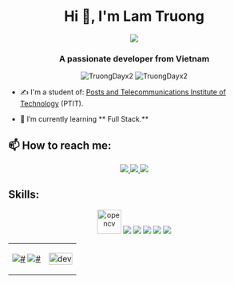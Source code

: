 

<h1 align="center">Hi 👋, I'm Lam Truong</h1>
<p align="center"><img src="https://img.icons8.com/color/48/000000/vietnam-circular.png"/></p>
<h3 align="center">A passionate developer from Vietnam </h3>
<p align="center"> <img src="https://komarev.com/ghpvc/?username=TruongDayx2" alt="TruongDayx2" /> <img src="https://badges.pufler.dev/repos/TruongDayx2" alt="TruongDayx2" /> </p>

- ✍ I'm a student of: [Posts and Telecommunications Institute of Technology](https://ptithcm.edu.vn/) (PTIT).

- 🌱 I’m currently learning ** Full Stack.**


## 📫 How to reach me:

<p align="center">
  <a href="https://www.facebook.com/profile.php?id=100066277237591" alt="Facebook">
    <img src="https://img.icons8.com/fluent/48/000000/facebook-new.png" target="_blank" />
  </a> 
  <a href="https://github.com/TruongDayx2" alt="Github">
    <img src="https://img.icons8.com/fluent/48/000000/github.png"/>
  </a> 
  <a href="mailto:nguyenlamtruong0104@gmail.com" alt="Email">
    <img src="https://img.icons8.com/fluent/48/000000/mailing.png"/>
  </a>
</p>

## Skills:
<p align="center">
  <img src="https://www.vectorlogo.zone/logos/opencv/opencv-icon.svg" alt="opencv" width="48" height="48"/> 
  <img src="https://img.icons8.com/color/48/000000/microsoft-sql-server.png"/>
  <img src="https://img.icons8.com/color/48/000000/git.png"/>
  <img src="https://img.icons8.com/color/48/000000/github-2.png"/>
  <img src="https://img.icons8.com/color/48/000000/visual-studio-code-2019.png"/>
  <img src="https://img.icons8.com/color/48/000000/visual-studio-2019.png"/>
</p>

<table style="width:100%;">
  <tr>
    <td>
<!--       <img src="https://github-readme-stats.vercel.app/api/top-langs/?username=TruongDayx2&bg_color=FFFFFF00&text_color=179fa3&layout=compact&hide=CSS&langs_count=10&custom_title=Top%20ngôn%20ngữ%20được%20dùng" alt="TruongDayx2" width="100%"/>
      <img src="https://github-readme-stats.vercel.app/api?username=TruongDayx2&bg_color=FFFFFF00&text_color=179fa3&show_icons=true&count_private=true&include_all_commits=true&custom_title=Hoạt%20động%20trên%20Github" alt="TruongDayx2" width="100%"/> -->
       <a href="#"><img alt="#" src="https://github-readme-stats.vercel.app/api?username=TruongDayx2r&show_icons=true&count_private=true&theme=radical&hide_border=true&bg_color=0D1117" /></a>
    <a href="#"><img alt="#" src="https://github-readme-stats.vercel.app/api/top-langs/?username=TruongDayx2&langs_count=8&count_private=true&layout=compact&theme=radical&hide_border=true&bg_color=0D1117" /></a>
    </td>
    <td>
      <p align="center"> 
        <img src="https://cdn.dribbble.com/users/1059583/screenshots/4171367/coding-freak.gif" alt="dev" width="100%"/>
      </p>
    </td>
  </tr>
</table>
